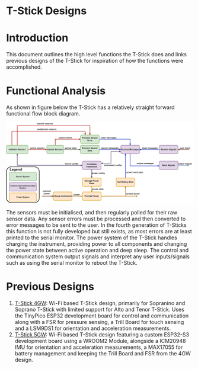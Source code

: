 # T-Stick Designs

# Introduction

This document outlines the high level functions the T-Stick does and links previous designs of the T-Stick for inspiration of how the functions were accomplished.

# Functional Analysis

As shown in figure below the T-Stick has a relatively straight forward functional flow block diagram. 


 ![](uploads/3beaeacb-7875-4267-b82a-cf15952f3e30/56b52481-887d-4043-95c6-8804b80c0eab/ffbd-tstick.png)

The sensors must be initialised, and then regularly polled for their raw sensor data. Any sensor errors must be processed and then converted to error messages to be sent to the user. In the fourth generation of T-Sticks this function is not fully developed but still exists, as most errors are at least printed to the serial monitor. The power system of the T-Stick handles charging the instrument, providing power to all components and changing the power state between active operation and deep sleep. The control and communication system output signals and interpret any user inputs/signals such as using the serial monitor to reboot the T-Stick.

# Previous Designs


1. [T-Stick 4GW](./T-Stick%20Designs/T-Stick%204GW.md): Wi-Fi based T-Stick design, primarily for Sopranino and Soprano T-Stick with limited support for Alto and Tenor T-Stick. Uses the TinyPico ESP32 development board for control and communication along with a FSR for pressure sensing, a Trill Board for touch sensing and a LSM9DS1 for orientation and acceleration measurements.
2. [T-Stick 5GW](./T-Stick%20Designs/T-Stick%205GW.md): Wi-Fi based T-Stick design featuring a custom ESP32-S3 development board using a WROOM2 Module, alongside a ICM20948 IMU for orientation and acceleration measurements, a MAX17055 for battery management and keeping the Trill Board and FSR from the 4GW design.


